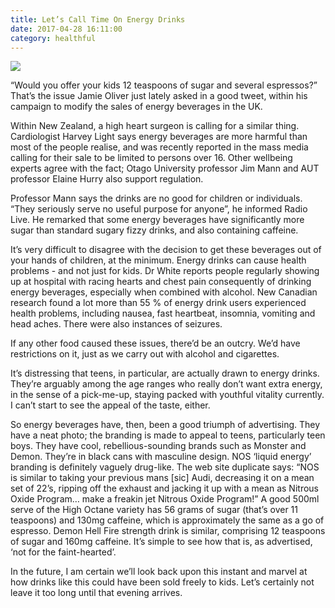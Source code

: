 ```yaml
---
title: Let’s Call Time On Energy Drinks
date: 2017-04-28 16:11:00
category: healthful
---
```


![](/images/1.jpeg)

“Would you offer your kids 12 teaspoons of sugar and several espressos?” That’s the issue Jamie Oliver just lately asked in a good tweet, within his campaign to modify the sales of energy beverages in the UK.

Within New Zealand, a high heart surgeon is calling for a similar thing. Cardiologist Harvey Light says energy beverages are more harmful than most of the people realise, and was recently reported in the mass media calling for their sale to be limited to persons over 16. Other wellbeing experts agree with the fact; Otago University professor Jim Mann and AUT professor Elaine Hurry also support regulation.

<!-- more -->

Professor Mann says the drinks are no good for children or individuals. “They seriously serve no useful purpose for anyone”, he informed Radio Live. He remarked that some energy beverages have significantly more sugar than standard sugary fizzy drinks, and also containing caffeine.

It’s very difficult to disagree with the decision to get these beverages out of your hands of children, at the minimum. Energy drinks can cause health problems - and not just for kids. Dr White reports people regularly showing up at hospital with racing hearts and chest pain consequently of drinking energy beverages, especially when combined with alcohol. New Canadian research found a lot more than 55 % of energy drink users experienced health problems, including nausea, fast heartbeat, insomnia, vomiting and head aches. There were also instances of seizures.

If any other food caused these issues, there’d be an outcry. We’d have restrictions on it, just as we carry out with alcohol and cigarettes. 

It’s distressing that teens, in particular, are actually drawn to energy drinks. They’re arguably among the age ranges who really don’t want extra energy, in the sense of a pick-me-up, staying packed with youthful vitality currently. I can’t start to see the appeal of the taste, either.

So energy beverages have, then, been a good triumph of advertising. They have a neat photo; the branding is made to appeal to teens, particularly teen boys. They have cool, rebellious-sounding brands such as Monster and Demon. They’re in black cans with masculine design. NOS ‘liquid energy’ branding is definitely vaguely drug-like. The web site duplicate says: “NOS is similar to taking your previous mans [sic] Audi, decreasing it on a mean set of 22’s, ripping off the exhaust and jacking it up with a mean as Nitrous Oxide Program… make a freakin jet Nitrous Oxide Program!” A good 500ml serve of the High Octane variety has 56 grams of sugar (that’s over 11 teaspoons) and 130mg caffeine, which is approximately the same as a go of espresso. Demon Hell Fire strength drink is similar, comprising 12 teaspoons of sugar and 160mg caffeine. It’s simple to see how that is, as advertised, ‘not for the faint-hearted’.

In the future, I am certain we’ll look back upon this instant and marvel at how drinks like this could have been sold freely to kids. Let’s certainly not leave it too long until that evening arrives.